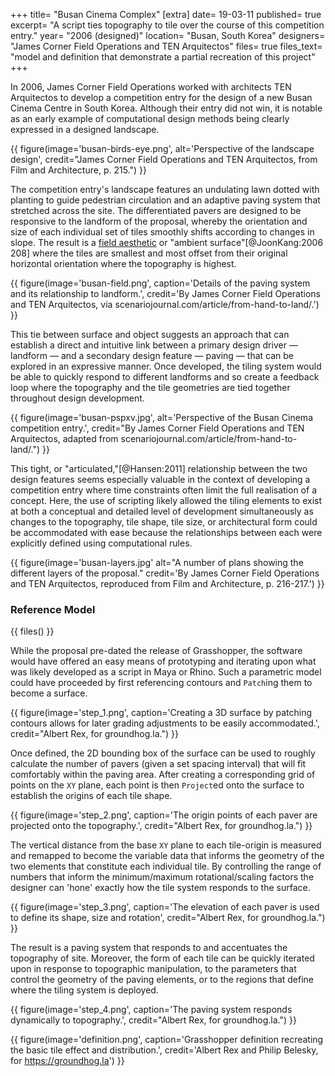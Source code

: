 +++
title=      "Busan Cinema Complex"
[extra]
date=       19-03-11
published=  true
excerpt=    "A script ties topography to tile over the course of this competition entry."
year=       "2006 (designed)"
location=   "Busan, South Korea"
designers=  "James Corner Field Operations and TEN Arquitectos"
files=      true
files_text= "model and definition that demonstrate a partial recreation of this project"
+++

In 2006, James Corner Field Operations worked with architects TEN Arquitectos to develop a competition entry for the design of a new Busan Cinema Centre in South Korea. Although their entry did not win, it is notable as an early example of computational design methods being clearly expressed in a designed landscape.

{{ figure(image='busan-birds-eye.png', alt='Perspective of the landscape design', credit="James Corner Field Operations and TEN Arquitectos, from Film and Architecture, p. 215.") }}

The competition entry's landscape features an undulating lawn dotted with planting to guide pedestrian circulation and an adaptive paving system that stretched across the site. The differentiated pavers are designed to be responsive to the landform of the proposal, whereby the orientation and size of each individual set of tiles smoothly shifts according to changes in slope. The result is a [field aesthetic](@/techniques/field-conditions.md) or "ambient surface"[@JoonKang:2006 208] where the tiles are smallest and most offset from their original horizontal orientation where the topography is highest.

{{ figure(image='busan-field.png', caption='Details of the paving system and its relationship to landform.', credit='By James Corner Field Operations and TEN Arquitectos, via scenariojournal.com/article/from-hand-to-land/.') }}

This tie between surface and object suggests an approach that can establish a direct and intuitive link between a primary design driver — landform — and a secondary design feature — paving — that can be explored in an expressive manner. Once developed, the tiling system would be able to quickly respond to different landforms and so create a  feedback loop where the topography and the tile geometries are tied together throughout design development.

{{ figure(image='busan-pspxv.jpg', alt='Perspective of the Busan Cinema competition entry.', credit="By James Corner Field Operations and TEN Arquitectos, adapted from scenariojournal.com/article/from-hand-to-land/.") }}

This tight, or "articulated,"[@Hansen:2011] relationship between the two design features seems especially valuable in the context of developing a competition entry where time constraints often limit the full realisation of a concept. Here, the use of scripting likely allowed the tiling elements to exist at both a conceptual and detailed level of development simultaneously  as changes to the topography, tile shape, tile size, or architectural form could be accommodated with ease because the relationships between each were explicitly defined using computational rules.

{{ figure(image='busan-layers.jpg' alt="A number of plans showing the different layers of the proposal." credit='By James Corner Field Operations and TEN Arquitectos, reproduced from Film and Architecture, p. 216-217.') }}

### Reference Model

{{ files() }}

While the proposal pre-dated the release of Grasshopper, the software would have offered an easy means of prototyping and iterating upon what was likely developed as a script in Maya or Rhino. Such a parametric model could have proceeded by first referencing contours and `Patch`ing them to become a surface.

{{ figure(image='step_1.png', caption='Creating a 3D surface by patching contours allows for later grading adjustments to be easily accommodated.', credit="Albert Rex, for groundhog.la.") }}

Once defined, the 2D bounding box of the surface can be used to roughly calculate the number of pavers (given a set spacing interval) that will fit comfortably within the paving area. After creating a corresponding grid of points on the `XY` plane, each point is then `Project`ed onto the surface to establish the origins of each tile shape.

{{ figure(image='step_2.png', caption='The origin points of each paver are projected onto the topography.', credit="Albert Rex, for groundhog.la.") }}

The vertical distance from the base `XY` plane to each tile-origin is measured and remapped to become the variable data that informs the geometry of the two elements that constitute each individual tile. By controlling the range of numbers that inform the minimum/maximum rotational/scaling factors the designer can 'hone' exactly how the tile system responds to the surface.

{{ figure(image='step_3.png', caption='The elevation of each paver is used to define its shape, size and rotation', credit="Albert Rex, for groundhog.la.") }}

The result is a paving system that responds to and accentuates the topography of site. Moreover, the form of each tile can be quickly iterated upon in response to topographic manipulation, to the parameters that control the geometry of the paving elements, or to the regions that define where the tiling system is deployed.

{{ figure(image='step_4.png', caption='The paving system responds dynamically to topography.', credit="Albert Rex, for groundhog.la.") }}

{{ figure(image='definition.png', caption='Grasshopper definition recreating the basic tile effect and distribution.', credit='Albert Rex and Philip Belesky, for https://groundhog.la') }}


